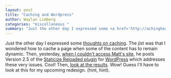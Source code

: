 ```yaml
---
layout: post
title: "Caching and Wordpress"
author: Waylan Limberg
categories: "miscellaneous "
summary: "Just the other day I expressed some <a href='http://achinghead.com/throb/index.php?p=23' title=\"thoughts on cacheing\">thoughts on caching</a>. The jist was that I wondered how to cache a page when some of the content has to remain dynamic. Then, yesterday, <a href=\"http://achinghead.com/throb/index.php?p=24\" title=\"Firewalls: the Good, the Bad and the Ugly\">when I couldn't access Matt's site</a>, he posts Version 2.5 of the <a href=\"http://photomatt.net/2004/07/26/staticize-25/\" title=\"Staticize 2.5\">Staticize Reloaded plugin</a> for <a href='http://wordpress.org/' title=\"WordPress\">WordPress</a> which addresses these very issues. Cool! Then, <a href='http://weblogtoolscollection.com/archives/2004/07/26/staticise-analysis/' title=\"Staticise Analysis = Prepare to be Slashdotted!\">look at the results</a>. Wow! Guess I'll have to look at this for my upcoming redesign. (hint, hint)."
---
```


Just the other day I expressed some <a href='http://achinghead.com/throb/index.php?p=23' title="thoughts on cacheing">thoughts on caching</a>. The jist was that I wondered how to cache a page when some of the content has to remain dynamic. Then, yesterday, <a href="http://achinghead.com/throb/index.php?p=24" title="Firewalls: the Good, the Bad and the Ugly">when I couldn't access Matt's site</a>, he posts Version 2.5 of the <a href="http://photomatt.net/2004/07/26/staticize-25/" title="Staticize 2.5">Staticize Reloaded plugin</a> for <a href='http://wordpress.org/' title="WordPress">WordPress</a> which addresses these very issues. Cool! Then, <a href='http://weblogtoolscollection.com/archives/2004/07/26/staticise-analysis/' title="Staticise Analysis = Prepare to be Slashdotted!">look at the results</a>. Wow! Guess I'll have to look at this for my upcoming redesign. (hint, hint).